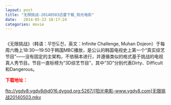 ```yaml
---
layout: post
title: "无限挑战-20140503迅雷下载_阳光电影"
date:   2014-05-22 18:17:24
categories: movie
---
```

<html>
 <body>
  <p>
  </p>
  <p>
   <img alt="" src="http://ww4.sinaimg.cn/bmiddle/444476dfjw1e7c344ev8aj20od0ed0wx.jpg"/>
  </p>
  <p>
   《无限挑战》（韩语：무한도전，英文：Infinite Challenge, Muhan Dojeon）于每周六晚上18:30—19:50于韩国MBC播放，是公认的韩国电视史上第一个“真实综艺节目”——没有固定的主架构，不依稿本进行，并遵循类似的格式基于挑战的电视真人秀节目。节目一直标榜为“3D综艺节目”，其中“3D”分别代表Dirty、Difficult和Dangerous。
  </p>
  <p>
   <font color="#ff0000">
    <strong>
     下载地址：
    </strong>
   </font>
  </p>
  <p>
  </p>
  <a href="ftp://ygdy8:ygdy8@d016.dygod.org:5267/%5B%E9%98%B3%E5%85%89%E7%94%B5%E5%BD%B1-www.ygdy8.com%5D%E6%97%A0%E9%99%90%E6%8C%91%E6%88%9820140503.mkv">
   ftp://ygdy8:ygdy8@d016.dygod.org:5267/[阳光电影-www.ygdy8.com]无限挑战20140503.mkv
  </a>
 </body>
</html>